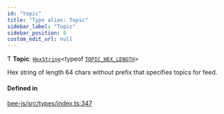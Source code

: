 ```yaml
---
id: "topic"
title: "Type alias: Topic"
sidebar_label: "Topic"
sidebar_position: 0
custom_edit_url: null
---
```


Ƭ **Topic**: [`HexString`](utils.hexstring.md)<typeof [`TOPIC_HEX_LENGTH`](../variables/topic_hex_length.md)\>

Hex string of length 64 chars without prefix that specifies topics for feed.

#### Defined in

[bee-js/src/types/index.ts:347](https://github.com/ethersphere/bee-js/blob/ae6a776/src/types/index.ts#L347)

